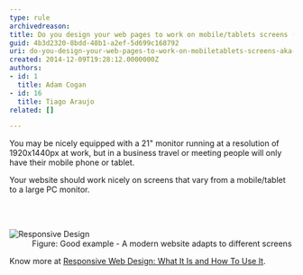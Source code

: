 ```yaml
---
type: rule
archivedreason: 
title: Do you design your web pages to work on mobile/tablets screens (AKA Responsive web design)?
guid: 4b3d2320-8bdd-48b1-a2ef-5d699c168792
uri: do-you-design-your-web-pages-to-work-on-mobiletablets-screens-aka-responsive-web-design
created: 2014-12-09T19:28:12.0000000Z
authors:
- id: 1
  title: Adam Cogan
- id: 16
  title: Tiago Araujo
related: []

---
```



<p>You may be nicely equipped with a 21&quot; monitor running at a resolution of 1920x1440px at work, but in a business travel or meeting people will only have their mobile phone or tablet.</p><p>Your website should work nicely on screens that vary from a mobile/tablet to a large PC monitor.</p>
<br><excerpt class='endintro'></excerpt><br>
<dl class="goodImage"><dt><img src="/WebSites/RulesToBetterWebsitesLayout/PublishingImages/Responsive-Design.jpg" alt="Responsive Design" /></dt><dd>Figure&#58; Good example - A modern website adapts to different screens</dd></dl><p>Know more at <a href="http&#58;//www.smashingmagazine.com/2011/01/12/guidelines-for-responsive-web-design/">Responsive Web Design&#58; What It Is and How To Use It</a>.</p>



